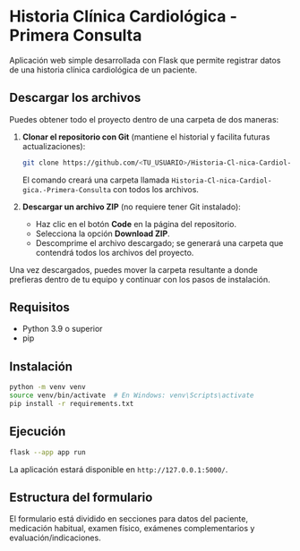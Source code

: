 # Historia Clínica Cardiológica - Primera Consulta

Aplicación web simple desarrollada con Flask que permite registrar datos de una historia clínica cardiológica de un paciente.

## Descargar los archivos

Puedes obtener todo el proyecto dentro de una carpeta de dos maneras:

1. **Clonar el repositorio con Git** (mantiene el historial y facilita futuras actualizaciones):

   ```bash
   git clone https://github.com/<TU_USUARIO>/Historia-Cl-nica-Cardiol-gica.-Primera-Consulta.git
   ```

   El comando creará una carpeta llamada `Historia-Cl-nica-Cardiol-gica.-Primera-Consulta` con todos los archivos.

2. **Descargar un archivo ZIP** (no requiere tener Git instalado):

   - Haz clic en el botón **Code** en la página del repositorio.
   - Selecciona la opción **Download ZIP**.
   - Descomprime el archivo descargado; se generará una carpeta que contendrá todos los archivos del proyecto.

Una vez descargados, puedes mover la carpeta resultante a donde prefieras dentro de tu equipo y continuar con los pasos de instalación.

## Requisitos

- Python 3.9 o superior
- pip

## Instalación

```bash
python -m venv venv
source venv/bin/activate  # En Windows: venv\Scripts\activate
pip install -r requirements.txt
```

## Ejecución

```bash
flask --app app run
```

La aplicación estará disponible en `http://127.0.0.1:5000/`.

## Estructura del formulario

El formulario está dividido en secciones para datos del paciente, medicación habitual, examen físico, exámenes complementarios y evaluación/indicaciones.
